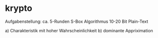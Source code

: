 # krypto

Aufgabenstellung: ca. 5-Runden S-Box Algorithmus
10-20 Bit Plain-Text

a) Charakteristik mit hoher Wahrscheinlichkeit
b) dominante Appriximation
